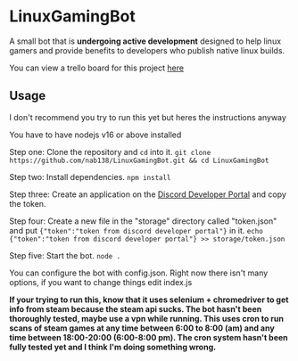 # LinuxGamingBot
A small bot that is **undergoing active development** designed to help linux gamers and provide benefits to developers who publish native linux builds.

You can view a trello board for this project [here](https://trello.com/b/id1J1Uw8/linuxgamingbot)
## Usage

I don't recommend you try to run this yet but heres the instructions anyway

You have to have nodejs v16 or above installed

Step one: Clone the repository and `cd` into it. `git clone https://github.com/nab138/LinuxGamingBot.git && cd LinuxGamingBot`

Step two: Install dependencies. `npm install`

Step three: Create an application on the [Discord Developer Portal](https://discord.com/developers/applications/) and copy the token.

Step four: Create a new file in the "storage" directory called "token.json" and put `{"token":"token from discord developer portal"}` in it. `echo {"token":"token from discord developer portal"} >> storage/token.json`

Step five: Start the bot. `node .`

You can configure the bot with config.json. Right now there isn't many options, if you want to change things edit index.js

**If your trying to run this, know that it uses selenium + chromedriver to get info from steam because the steam api sucks. The bot hasn't been thoroughly tested, maybe use a vpn while running. This uses cron to run scans of steam games at any time between 6:00 to 8:00 (am) and any time between 18:00-20:00 (6:00-8:00 pm). The cron system hasn't been fully tested yet and I think I'm doing something wrong.**

